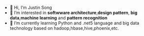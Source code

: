 - 👋 Hi, I’m Justin Song
- 👀 I’m interested in <b>softwware architecture</b>,<b>design pattern</b>, <b>big data</b>,<b>machine learning</b> and <b>pattern recognition</b>
- 🌱 I’m currently learning Python and .net5 language and big data technology based on hadoop,hbase,hive,phoenix,etc.



<!--📫 How to reach me ...-->

<!---
Songjiadong/Songjiadong is a ✨ special ✨ repository because its `README.md` (this file) appears on your GitHub profile.
You can click the Preview link to take a look at your changes.
--->
